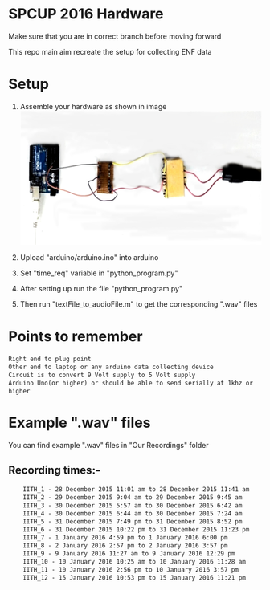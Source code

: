 # SPCUP 2016 Hardware
Make sure that you are in correct branch before moving forward

This repo main aim recreate the setup for collecting ENF data
# Setup
1) Assemble your hardware as shown in image 
![Hardware Image](image.png)

2) Upload "arduino/arduino.ino" into arduino

3) Set "time_req" variable in "python_program.py"

4) After setting up run the file "python_program.py"

5) Then run "textFile_to_audioFile.m" to get the corresponding ".wav" files

# Points to remember
	Right end to plug point
	Other end to laptop or any arduino data collecting device
	Circuit is to convert 9 Volt supply to 5 Volt supply
	Arduino Uno(or higher) or should be able to send serially at 1khz or higher
	
# Example ".wav" files
You can find example ".wav" files in "Our Recordings" folder
  ## Recording times:-
		IITH_1 - 28 December 2015 11:01 am to 28 December 2015 11:41 am
		IITH_2 - 29 December 2015 9:04 am to 29 December 2015 9:45 am
		IITH_3 - 30 December 2015 5:57 am to 30 December 2015 6:42 am
		IITH_4 - 30 December 2015 6:44 am to 30 December 2015 7:24 am
		IITH_5 - 31 December 2015 7:49 pm to 31 December 2015 8:52 pm
		IITH_6 - 31 December 2015 10:22 pm to 31 December 2015 11:23 pm
		IITH_7 - 1 January 2016 4:59 pm to 1 January 2016 6:00 pm
		IITH_8 - 2 January 2016 2:57 pm to 2 January 2016 3:57 pm
		IITH_9 - 9 January 2016 11:27 am to 9 January 2016 12:29 pm
		IITH_10 - 10 January 2016 10:25 am to 10 January 2016 11:28 am
		IITH_11 - 10 January 2016 2:56 pm to 10 January 2016 3:57 pm
		IITH_12 - 15 January 2016 10:53 pm to 15 January 2016 11:21 pm

